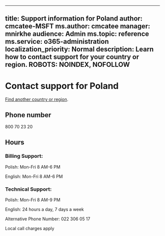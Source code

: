 ﻿
---                                
title: Support information for Poland
author: cmcatee-MSFT
ms.author: cmcatee
manager: mnirkhe
audience: Admin
ms.topic: reference
ms.service: o365-administration
localization_priority: Normal
description: Learn how to contact support for your country or region.
ROBOTS: NOINDEX, NOFOLLOW
---

# Contact support for Poland

[Find another country or region](CernSupportTest1.md). <!--This should go to the parent "Contact support" topic-->

## Phone number
800 70 23 20

## Hours
### Billing Support:

Polish: Mon-Fri 8 AM-6 PM

English: Mon-Fri 8 AM-6 PM

### Technical Support:

Polish: Mon-Fri 8 AM-9 PM

English: 24 hours a day, 7 days a week

Alternative Phone Number: 022 306 05 17

Local call charges apply


